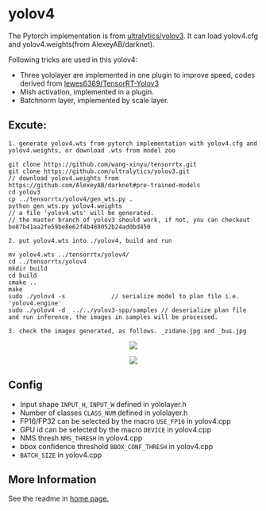 # yolov4

The Pytorch implementation is from [ultralytics/yolov3](https://github.com/ultralytics/yolov3). It can load yolov4.cfg and yolov4.weights(from AlexeyAB/darknet).

Following tricks are used in this yolov4:

- Three yololayer are implemented in one plugin to improve speed, codes derived from [lewes6369/TensorRT-Yolov3](https://github.com/lewes6369/TensorRT-Yolov3)
- Mish activation, implemented in a plugin.
- Batchnorm layer, implemented by scale layer.

## Excute:

```
1. generate yolov4.wts from pytorch implementation with yolov4.cfg and yolov4.weights, or download .wts from model zoo

git clone https://github.com/wang-xinyu/tensorrtx.git
git clone https://github.com/ultralytics/yolov3.git
// download yolov4.weights from https://github.com/AlexeyAB/darknet#pre-trained-models
cd yolov3
cp ../tensorrtx/yolov4/gen_wts.py .
python gen_wts.py yolov4.weights
// a file 'yolov4.wts' will be generated.
// the master branch of yolov3 should work, if not, you can checkout be87b41aa2fe59be8e62f4b488052b24ad0bd450

2. put yolov4.wts into ./yolov4, build and run

mv yolov4.wts ../tensorrtx/yolov4/
cd ../tensorrtx/yolov4
mkdir build
cd build
cmake ..
make
sudo ./yolov4 -s             // serialize model to plan file i.e. 'yolov4.engine'
sudo ./yolov4 -d  ../../yolov3-spp/samples // deserialize plan file and run inference, the images in samples will be processed.

3. check the images generated, as follows. _zidane.jpg and _bus.jpg
```

<p align="center">
<img src="https://user-images.githubusercontent.com/15235574/80863728-cbd3a780-8cb0-11ea-8640-7983bb41c354.jpg">
</p>

<p align="center">
<img src="https://user-images.githubusercontent.com/15235574/80863730-cfffc500-8cb0-11ea-810e-94d693e71d80.jpg">
</p>

## Config

- Input shape `INPUT_H`, `INPUT_W` defined in yololayer.h
- Number of classes `CLASS_NUM` defined in yololayer.h
- FP16/FP32 can be selected by the macro `USE_FP16` in yolov4.cpp
- GPU id can be selected by the macro `DEVICE` in yolov4.cpp
- NMS thresh `NMS_THRESH` in yolov4.cpp
- bbox confidence threshold `BBOX_CONF_THRESH` in yolov4.cpp
- `BATCH_SIZE` in yolov4.cpp

## More Information

See the readme in [home page.](https://github.com/wang-xinyu/tensorrtx)
